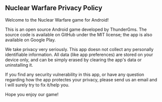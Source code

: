 ## Nuclear Warfare Privacy Policy

Welcome to the Nuclear Warfare game for Android!

This is an open source Android game developed by ThunderGms. The source code is available on GitHub under the MIT license; the app is also available on Google Play.

We take privacy very seriously. This app doesn not collect any personally identifiable information. All data (like app preferences) are stored on your device only, and can be simply erased by clearing the app's data or uninstalling it.

If you find any security vulnerability in this app, or have any question regarding how the app protectes your privacy, please send us an email and I will surely try to fix it/help you.

Hope you enjoy our game!
